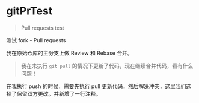 # gitPrTest

> Pull requests test

测试 fork - Pull requests

我在原始仓库的主分支上做 Review 和 Rebase 合并。

> 我在未执行 `git pull` 的情况下更新了代码，现在继续合并代码，看有什么问题！

在我执行 push 的时候，需要先执行 pull 更新代码，然后解决冲突，这里我们选择了保留双方更改。并新增了一行注释。
